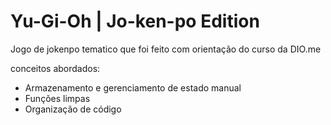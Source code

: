 # Yu-Gi-Oh | Jo-ken-po Edition

Jogo de jokenpo tematico que foi feito com orientação do curso da DIO.me

conceitos abordados:

- Armazenamento e gerenciamento de estado manual
- Funções limpas
- Organização de código
